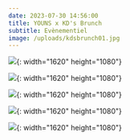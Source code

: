 ```yaml
---
date: 2023-07-30 14:56:00
title: YOUNS x KD's Brunch
subtitle: Evènementiel
image: /uploads/kdsbrunch01.jpg
---
```

![](/uploads/kdsbrunch00-1.jpg){: width="1620" height="1080"}

![](/uploads/kdsbrunch01.jpg){: width="1620" height="1080"}

![](/uploads/kdsbrunch03.jpg){: width="1620" height="1080"}

![](/uploads/kdsbrunch04.jpg){: width="1620" height="1080"}

![](/uploads/kdsbrunch05.jpg){: width="1620" height="1080"}